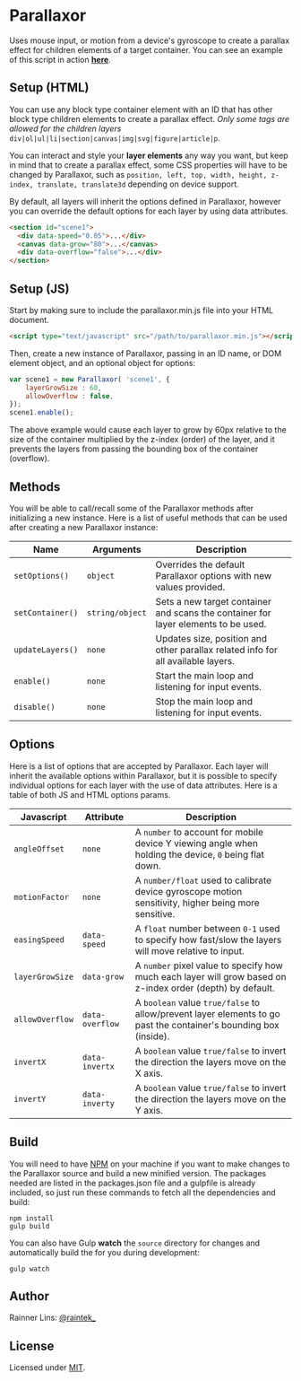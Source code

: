 [demo]: http://demo.sudofolio.com/parallaxor/example/
[twitter]: http://twitter.com/raintek_
[mit]: http://www.opensource.org/licenses/mit-license.php
[node]: https://nodejs.org/en/

# Parallaxor

Uses mouse input, or motion from a device's gyroscope to create a parallax effect for children elements of a target container. You can see an example of this script in action **[here][demo]**.

## Setup (HTML)

You can use any block type container element with an ID that has other block type children elements to create a parallax effect. *Only some tags are allowed for the children layers* `div|ol|ul|li|section|canvas|img|svg|figure|article|p`.

You can interact and style your **layer elements** any way you want, but keep in mind that to create a parallax effect, some CSS properties will have to be changed by Parallaxor, such as `position, left, top, width, height, z-index, translate, translate3d` depending on device support.

By default, all layers will inherit the options defined in Parallaxor, however you can override the default options for each layer by using data attributes.

```html
<section id="scene1">
  <div data-speed="0.05">...</div>
  <canvas data-grow="80">...</canvas>
  <div data-overflow="false">...</div>
</section>
```

## Setup (JS)

Start by making sure to include the parallaxor.min.js file into your HTML document.

```html
<script type="text/javascript" src="/path/to/parallaxor.min.js"></script>
````

Then, create a new instance of Parallaxor, passing in an ID name, or DOM element object, and an optional object for options:

```javascript
var scene1 = new Parallaxor( 'scene1', {
    layerGrowSize : 60,
    allowOverflow : false,
});
scene1.enable();
```

The above example would cause each layer to grow by 60px relative to the size of the container multiplied by the z-index (order) of the layer, and it prevents the layers from passing the bounding box of the container (overflow).

## Methods

You will be able to call/recall some of the Parallaxor methods after initializing a new instance. Here is a list of useful methods that can be used after creating a new Parallaxor instance:

| Name              | Arguments        | Description                                                                        |
| ----------------- | ---------------- | ---------------------------------------------------------------------------------- |
| `setOptions()`    | `object`         | Overrides the default Parallaxor options with new values provided.                 |
| `setContainer()`  | `string/object`  | Sets a new target container and scans the container for layer elements to be used. |
| `updateLayers()`  | `none`           | Updates size, position and other parallax related info for all available layers.   |
| `enable()`        | `none`           | Start the main loop and listening for input events.                                |
| `disable()`       | `none`           | Stop the main loop and listening for input events.                                 |

## Options

Here is a list of options that are accepted by Parallaxor. Each layer will inherit the available options within Parallaxor, but it is possible to specify individual options for each layer with the use of data attributes. Here is a table of both JS and HTML options params.

| Javascript       | Attribute        | Description                                                                                                       |
| ---------------- | ---------------- | ----------------------------------------------------------------------------------------------------------------- |
| `angleOffset`    | `none`           | A `number` to account for mobile device Y viewing angle when holding the device, `0` being flat down.             |
| `motionFactor`   | `none`           | A `number/float` used to calibrate device gyroscope motion sensitivity, higher being more sensitive.              |
| `easingSpeed`    | `data-speed`     | A `float` number between `0-1` used to specify how fast/slow the layers will move relative to input.              |
| `layerGrowSize`  | `data-grow`      | A `number` pixel value to specify how much each layer will grow based on z-index order (depth) by default.        |
| `allowOverflow`  | `data-overflow`  | A `boolean` value `true/false` to allow/prevent layer elements to go past the container's bounding box (inside).  |
| `invertX`        | `data-invertx`   | A `boolean` value `true/false` to invert the direction the layers move on the X axis.                             |
| `invertY`        | `data-inverty`   | A `boolean` value `true/false` to invert the direction the layers move on the Y axis.                             |

## Build

You will need to have [NPM][node] on your machine if you want to make changes to the Parallaxor source and build a new minified version. The packages needed are listed in the packages.json file and a gulpfile is already included, so just run these commands to fetch all the dependencies and build:

```
npm install
gulp build
```

You can also have Gulp **watch** the `source` directory for changes and automatically build the for you during development:

```
gulp watch
```

## Author

Rainner Lins: [@raintek_][twitter]

## License

Licensed under [MIT][mit].


